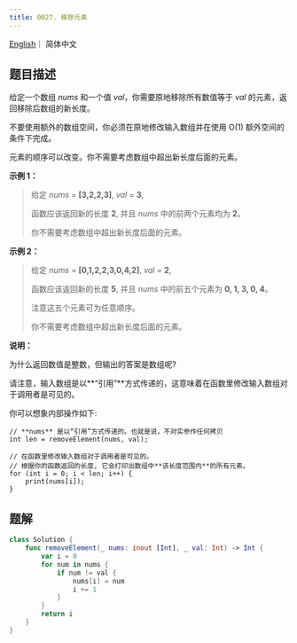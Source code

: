 ```yaml
---
title: 0027. 移除元素
---
```


[English](leetcode/0027-en)｜ 简体中文



## 题目描述

给定一个数组 *nums* 和一个值 *val*，你需要原地移除所有数值等于 *val* 的元素，返回移除后数组的新长度。

不要使用额外的数组空间，你必须在原地修改输入数组并在使用 O(1) 额外空间的条件下完成。

元素的顺序可以改变。你不需要考虑数组中超出新长度后面的元素。

**示例 1：**

>给定 *nums* = **[3,2,2,3]**, *val* = **3**,
>
>函数应该返回新的长度 **2**, 并且 *nums* 中的前两个元素均为 **2**。
>
>你不需要考虑数组中超出新长度后面的元素。
>

**示例 2：**

>给定 *nums* = **[0,1,2,2,3,0,4,2]**, *val* = **2**,
>
>函数应该返回新的长度 **5**, 并且 *nums* 中的前五个元素为 **0, 1, 3, 0, 4**。
>
>注意这五个元素可为任意顺序。
>
>你不需要考虑数组中超出新长度后面的元素。
>

**说明：**

为什么返回数值是整数，但输出的答案是数组呢?

请注意，输入数组是以**“引用”**方式传递的，这意味着在函数里修改输入数组对于调用者是可见的。

你可以想象内部操作如下:

```
// **nums** 是以“引用”方式传递的。也就是说，不对实参作任何拷贝
int len = removeElement(nums, val);

// 在函数里修改输入数组对于调用者是可见的。
// 根据你的函数返回的长度, 它会打印出数组中**该长度范围内**的所有元素。
for (int i = 0; i < len; i++) {
    print(nums[i]);
}
```



## 题解

```swift
class Solution {
    func removeElement(_ nums: inout [Int], _ val: Int) -> Int {
        var i = 0
        for num in nums {
            if num != val {
                nums[i] = num
                i += 1
            }
        }
        return i
    }
}
```

